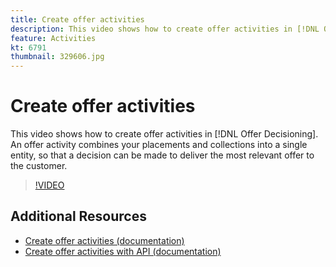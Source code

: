 ```yaml
---
title: Create offer activities
description: This video shows how to create offer activities in [!DNL Offer Decisioning]. An offer activity combines your placements and collections into a single entity, so that a decision can be made to deliver the most relevant offer to the customer.
feature: Activities
kt: 6791
thumbnail: 329606.jpg
---
```


# Create offer activities

This video shows how to create offer activities in [!DNL Offer Decisioning]. An offer activity combines your placements and collections into a single entity, so that a decision can be made to deliver the most relevant offer to the customer.

>[!VIDEO](https://video.tv.adobe.com/v/329606?quality=12&learn=on)


## Additional Resources

* [Create offer activities (documentation)](https://experienceleague.adobe.com/docs/offer-decisioning/using/create-offer-activities.html)
* [Create offer activities with API (documentation)](https://experienceleague.adobe.com/docs/offer-decisioning/using/api-reference/activities-api/create.html)
